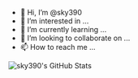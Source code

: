 - 👋 Hi, I’m @sky390
- 👀 I’m interested in ...
- 🌱 I’m currently learning ...
- 💞️ I’m looking to collaborate on ...
- 📫 How to reach me ...

<!---
sky390/sky390 is a ✨ special ✨ repository because its `README.md` (this file) appears on your GitHub profile.
You can click the Preview link to take a look at your changes.
--->

![sky390's GitHub Stats](https://github-readme-stats.vercel.app/api?username=sky390&show_icons=true)
